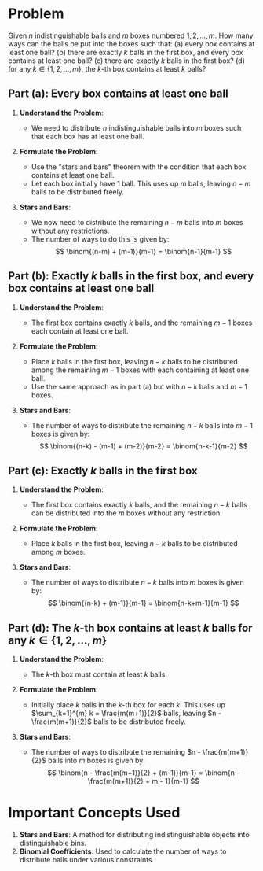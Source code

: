 # Problem
Given $n$ indistinguishable balls and $m$ boxes numbered $1, 2, \ldots, m$. How many ways can the balls be put into the boxes such that:
(a) every box contains at least one ball?
(b) there are exactly $k$ balls in the first box, and every box contains at least one ball?
(c) there are exactly $k$ balls in the first box?
(d) for any $k \in \{1, 2, \ldots, m\}$, the $k$-th box contains at least $k$ balls?

## Part (a): Every box contains at least one ball

1. **Understand the Problem**:
    - We need to distribute $n$ indistinguishable balls into $m$ boxes such that each box has at least one ball.

2. **Formulate the Problem**:
    - Use the "stars and bars" theorem with the condition that each box contains at least one ball.
    - Let each box initially have 1 ball. This uses up $m$ balls, leaving $n - m$ balls to be distributed freely.

3. **Stars and Bars**:
    - We now need to distribute the remaining $n - m$ balls into $m$ boxes without any restrictions.
    - The number of ways to do this is given by:
    $$
    \binom{(n-m) + (m-1)}{m-1} = \binom{n-1}{m-1}
    $$

## Part (b): Exactly $k$ balls in the first box, and every box contains at least one ball

1. **Understand the Problem**:
    - The first box contains exactly $k$ balls, and the remaining $m-1$ boxes each contain at least one ball.

2. **Formulate the Problem**:
    - Place $k$ balls in the first box, leaving $n - k$ balls to be distributed among the remaining $m-1$ boxes with each containing at least one ball.
    - Use the same approach as in part (a) but with $n - k$ balls and $m - 1$ boxes.

3. **Stars and Bars**:
    - The number of ways to distribute the remaining $n - k$ balls into $m - 1$ boxes is given by:
    $$
    \binom{(n-k) - (m-1) + (m-2)}{m-2} = \binom{n-k-1}{m-2}
    $$

## Part (c): Exactly $k$ balls in the first box

1. **Understand the Problem**:
    - The first box contains exactly $k$ balls, and the remaining $n - k$ balls can be distributed into the $m$ boxes without any restriction.

2. **Formulate the Problem**:
    - Place $k$ balls in the first box, leaving $n - k$ balls to be distributed among $m$ boxes.

3. **Stars and Bars**:
    - The number of ways to distribute $n - k$ balls into $m$ boxes is given by:
    $$
    \binom{(n-k) + (m-1)}{m-1} = \binom{n-k+m-1}{m-1}
    $$

## Part (d): The $k$-th box contains at least $k$ balls for any $k \in \{1, 2, \ldots, m\}$

1. **Understand the Problem**:
    - The $k$-th box must contain at least $k$ balls.

2. **Formulate the Problem**:
    - Initially place $k$ balls in the $k$-th box for each $k$. This uses up $\sum_{k=1}^{m} k = \frac{m(m+1)}{2}$ balls, leaving $n - \frac{m(m+1)}{2}$ balls to be distributed freely.

3. **Stars and Bars**:
    - The number of ways to distribute the remaining $n - \frac{m(m+1)}{2}$ balls into $m$ boxes is given by:
    $$
    \binom{n - \frac{m(m+1)}{2} + (m-1)}{m-1} = \binom{n - \frac{m(m+1)}{2} + m - 1}{m-1}
    $$

# Important Concepts Used
1. **Stars and Bars**: A method for distributing indistinguishable objects into distinguishable bins.
2. **Binomial Coefficients**: Used to calculate the number of ways to distribute balls under various constraints.
